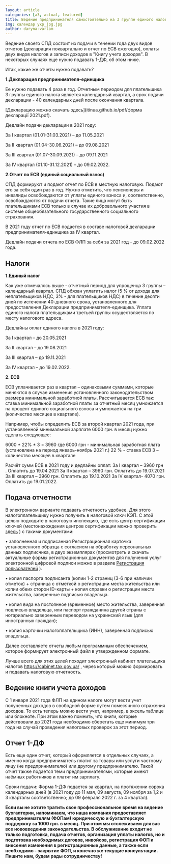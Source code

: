 ```yaml
---
layout: article
categories: [a3, actual, featured]
title: Ведение предпринимателя самостоятельно на 3 группе единого налога 2021
img: календар укр_jpg.jpg
author: daryna-varlam 
--- 
```

Ведение своего СПД состоит из подачи в течении года двух видов отчетов (декларация поквартально и отчет по ЕСВ ежегодно), 
оплаты двух видов налогов и записи доходов в "Книгу учета доходов". 
В некоторых случаях еще нужно подавать 1-ДФ, об этом ниже.

Итак, какие же отчеты нужно подавать?



**1.Декларация предпринимателя-единщика**

Ее нужно подавать 4 раза в год. Отчетным периодом для плательщика 3 группы единого налога является календарный квартал, 
а срок подачи декларации - 40 календарных дней после окончания квартала.

[Декларацию можно скачать здесь](itinua.github.io/pdf/форма декларації 2021.pdf).

Дедлайн подачи декларации в 2021 году:

За І квартал (01.01-31.03.2021) – до 11.05.2021

За ІІ квартал (01.04-30.06.2021) – до 09.08.2021

За ІІІ квартал (01.07-30.09.2021) – до 09.11.2021

За ІV квартал (01.10-31.12.2021) – до 09.02.2022.


**2.Отчет по ЕСВ (единый социальный взнос)**

СПД формируют и подают  отчет по ЕСВ в местную налоговую. Подают его за себя один раз в год. Нужно отметить, что пенсионеры и инвалиды освобождаются от уплаты единого взноса и, соответственно, освобождаются от подачи отчета. Такие лица могут быть плательщиками ЕСВ только в случае их добровольного участия в системе общеобязательного государственного социального страхования. 

В 2021 году отчет по ЕСВ подается в составе налоговой декларации предпринимателя-единщика за ІV квартал.

Дедлайн подачи отчета по ЕСВ ФЛП за себя за 2021 год  - до 09.02.2022 года.

## Налоги

**1.Единый налог**

Как уже отмечалось выше - отчетный период для упрощенца 3 группы – календарный квартал. СПД обязан уплатить налог (5 % от дохода для неплательщиков НДС, 3% - для плательщиков НДС) в течение десяти дней по истечении 40-дневного срока, установленного для предоставления Декларации предпринимателя-единщика. Уплата единого налога плательщиками третьей группы осуществляется по месту налогового адреса.

Дедлайны оплат единого налога в 2021 году:

За І квартал – до 20.05.2021

За ІІ квартал – до 19.08.2021

За ІІІ квартал – до 19.11.2021

За ІV квартал – до 19.02.2022.


**2. ЕСВ**

ЕСВ уплачивается раз в квартал – одинаковыми суммами, которые меняются в случае изменения установленного законодательством 
размера минимальной заработной платы. Рассчитывается ЕСВ так: ставка минимальной заработной платы за отчетный месяц умножается
на процент единого социального взноса и умножается на три (количество месяцев в квартале). 

Например, чтобы определить ЕСВ за второй квартал 2021 года, при установленной минимальной зарплате 6000 грн. в месяц нужно сделать следующее:

6000 * 22% * 3 = 3960
где 6000 грн - минимальная заработная плата (установлена на период январь-ноябрь 2021 г.)
22 % - ставка ЕСВ
3 – количество месяцев в квартале

Расчёт сумм ЕСВ в 2021 году и дедлайны оплат:
За І квартал – 3960 грн . Оплатить до 19.04.2021
За ІІ квартал – 3960 грн. Оплатить до 19.07.2021
За ІІІ квартал – 3960 грн. Оплатить до 19.10.2021
За ІV квартал- 4070 грн. Оплатить до 19.01.2022.


## Подача отчетности

В электронном варианте подавать отчетность удобнее. Для этого налогоплательщику нужно получить в налоговой ключ КЭП. 
С этой целью подходите в налоговую инспекцию, где есть центр сертификации ключей (местонахождения центров сертификации можно проверить [здесь](https://acskidd.gov.ua/etrusted-services) ) с такими документами:

• заполненная и подписанная Регистрационная карточка установленного образца с согласием на обработку персональных данных подписчика, в двух экземплярах (просмотреть и скачать актуальные формы регистрационных документов для получения услуг электронной цифровой подписи можно в разделе [Регистрация пользователей](https://acskidd.gov.ua/fiz_osoba) ).

• копия паспорта подписанта (копии 1-2 страниц (3-6 при наличии отметок) + страница с отметкой о регистрации места 
жительства или копии обеих сторон ID-карты + копия справки о регистрации места жительства, заверенные подписью владельца.

• копия вида на постоянное (временное) место жительства, заверенная подписью владельца, или паспорт гражданина другой 
страны с нотариально заверенным переводом на украинский язык (для иностранных граждан);

• копия карточки налогоплательщика (ИНН), заверенная подписью владельца.

Далее составляете отчеты любым программным обеспечением, которое формирует электронный файл в утвержденном формате. 

Лучше всего для этих целей походит электронный кабинет плательщика налогов https://cabinet.tax.gov.ua/ , через который можно формировать и подавать налоговую отчетность.

## Ведение книги учета доходов

С 1 января 2021 года ФЛП на едином налоге могут вести учет полученных доходов в свободной форме путем помесячного отражения доходов. То есть теперь можно вести учет, например, в эксель таблице или блокноте.
При этом важно помнить, что книги, которые действовали до 2021 года необходимо сберегать еще минимум три года на случай проведения налоговых проверок за этот период.


## Отчет 1-ДФ

Есть еще один отчет, который оформляется в отдельных случаях, а именно когда предприниматель платит за товары или услуги частному лицу (не предпринимателю) или другому предпринимателю. Такой отчет также подается теми предпринимателями, которые имеют наёмных работников и платят им зарплату.

Сроки подачи: Форма 1-ДФ подается за квартал, на протяжении сорока календарных дней (в 2021 году до 11 мая, 09 августа, 09 ноября за 1,2 и 3 кварталы соответственно; до 09 февраля 2022 г. за 4 квартал).

**Если вы не хотите тратить свое профессиональное время на ведение бухгалтерии, напоминаем, что наша компания предоставляет предпринимателям (ФОПам) юридическую и бухгалтерскую поддержку за 1000 грн. в месяц. При этом мы отслеживаем для вас все нововведения законодательства. В обслуживание входит не только подготовка, подача отчетов, организация уплаты налогов, но и подготовка необходимых договов, инвойсов, регистрация ФОП и внесения изменения в регистрационные данные, а также если необходимо - закрытие ФОП, и конечно же текущие консультации. Пишите нам, будем рады сотрудничеству!**

